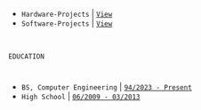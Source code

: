 
- `Hardware-Projects` | [`View`](https://github.com/stars/kentlouisetonino/lists/hardware-projects)
- `Software-Projects` | [`View`](https://github.com/stars/kentlouisetonino/lists/software-projects)

<br />

`EDUCATION`
#


- `BS, Computer Engineering` | [`94/2023 - Present`](https://github.com/kentlouisetonino/kentlouisetonino/blob/develop/education/02-BS-Computer-Engineering.md) <br />
- `High School` | [`06/2009 - 03/2013`](https://github.com/kentlouisetonino/kentlouisetonino/blob/develop/education/01-High-School.md)
